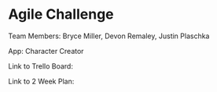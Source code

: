 # Agile Challenge

Team Members: Bryce Miller, Devon Remaley, Justin Plaschka

App: Character Creator

Link to Trello Board: 

Link to 2 Week Plan: 

